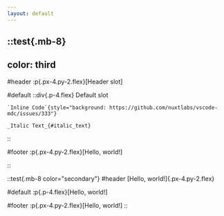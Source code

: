 ```yaml
---
layout: default
---
```


::test{.mb-8}
---
color: third
---

#header
  :p{.px-4.py-2.flex}[Header slot]

#default
  ::div{.p-4.flex}
    Default slot

    `Inline Code`{style="background: https://github.com/nuxtlabs/vscode-mdc/issues/333"}

    _Italic Text_{#italic_text}
  ::

#footer
  :p{.px-4.py-2.flex}[Hello, world!]

::

::test{.mb-8 color="secondary"}
#header
  [Hello, world!]{.px-4.py-2.flex}

#default
  :p{.p-4.flex}[Hello, world!]

#footer
  :p{.px-4.py-2.flex}[Hello, world!]
::
